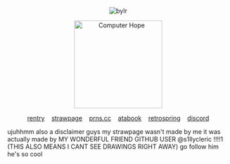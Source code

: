 <p align="center"> <img src="https://komarev.com/ghpvc/?username=bylrx&label=profile%20views!&color=fce144&style=flat" alt="bylr" /> </p>

<p align="center"> <img src="https://i.ibb.co/XVyGkf2/ill-protect-u-mike.png" width="200" height="200" alt="Computer Hope"/>

<p align="center">
  <a href="https://rentry.co/willwise">rentry</a> 
  &nbsp;&nbsp;
  <a href="https://boycleric.straw.page/">strawpage</a>
  &nbsp;&nbsp;
  <a href="https://pronouns.cc/@cleric">prns.cc</a>
  &nbsp;&nbsp;
    <a href="https://yellow.atabook.org/">atabook</a> 
  &nbsp;&nbsp;
  <a href="https://retrospring.net/@willbyers">retrospring</a>
  &nbsp;&nbsp;
  <a href="https://discordapp.com/users/1201915598213484607">discord</a>
</p>
                    
ujuhhmm also a disclaimer guys my strawpage wasn't made by me it was actually made by MY WONDERFUL FRIEND GITHUB USER @s1llycleric !!!!1 (THIS ALSO MEANS I CANT SEE DRAWINGS RIGHT AWAY) go follow him he's so cool 
